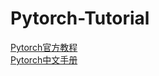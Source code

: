 # Pytorch-Tutorial
[Pytorch官方教程](https://pytorch.org/tutorials/)   
[Pytorch中文手册](https://pytorch.apachecn.org/)  
